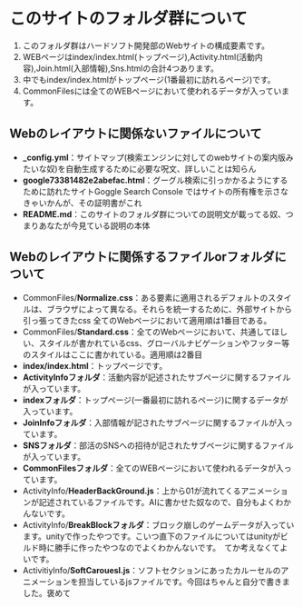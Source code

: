 # このサイトのフォルダ群について
1. このフォルダ群はハードソフト開発部のWebサイトの構成要素です。
1. WEBページはindex/index.html(トップページ),Activity.html(活動内容),Join.html(入部情報),Sns.htmlの合計4つあります。
1. 中でもindex/index.htmlがトップページ(1番最初に訪れるページ)です。
1. CommonFilesには全てのWEBページにおいて使われるデータが入っています。 
## Webのレイアウトに関係ないファイルについて
* **_config.yml**：サイトマップ(検索エンジンに対してのwebサイトの案内版みたいな奴)を自動生成するために必要な呪文、詳しいことは知らん
* **google73381482e2abefac.html**：グーグル検索に引っかかるようにするために訪れたサイトGoggle Search Console ではサイトの所有権を示さなきゃいかんが、その証明書がこれ
* **README.md**：このサイトのフォルダ群についての説明文が載ってる奴、つまりあなたが今見ている説明の本体
## Webのレイアウトに関係するファイルorフォルダについて
* CommonFiles/**Normalize.css**：ある要素に適用されるデフォルトのスタイルは、ブラウザによって異なる。それらを統一するために、外部サイトから引っ張ってきたcss 全てのWebページにおいて適用順は1番目である。
* CommonFiles/**Standard.css**：全てのWebページにおいて、共通してほしい、スタイルが書かれているcss、グローバルナビゲーションやフッター等のスタイルはここに書かれている。適用順は2番目
* **index/index.html**：トップページです。
* **ActivityInfoフォルダ**：活動内容が記述されたサブページに関するファイルが入っています。
* **indexフォルダ**：トップページ(一番最初に訪れるページ)に関するデータが入っています。
* **JoinInfoフォルダ**：入部情報が記されたサブページに関するファイルが入っています。
* **SNSフォルダ**：部活のSNSへの招待が記されたサブページに関するファイルが入っています。
* **CommonFilesフォルダ**：全てのWEBページにおいて使われるデータが入っています。
* ActivityInfo/**HeaderBackGround.js**：上から01が流れてくるアニメーションが記述されているファイルです。AIに書かせた奴なので、自分もよくわかんないです。
* ActivityInfo/**BreakBlockフォルダ**：ブロック崩しのゲームデータが入っています。unityで作ったやつです。こいつ直下のファイルについてはunityがビルド時に勝手に作ったやつなのでよくわかんないです。　てか考えなくてよいです。
* ActivitiyInfo/**SoftCarouesl.js**：ソフトセクションにあったカルーセルのアニメーションを担当しているjsファイルです。今回はちゃんと自分で書きました。褒めて
